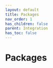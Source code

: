 ```yaml
---
layout: default
title: Packages
nav_order: 1
has_children: false
parent: Integration
has_toc: false
---
```

# Packages




<!-- Generated with mdsplit: https://github.com/alandefreitas/mdsplit -->
